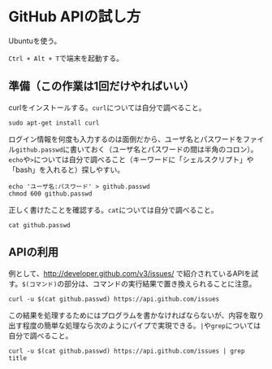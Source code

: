 # GitHub APIの試し方

Ubuntuを使う。

`Ctrl + Alt + T`で端末を起動する。

## 準備（この作業は1回だけやればいい）

curlをインストールする。`curl`については自分で調べること。

```
sudo apt-get install curl
```

ログイン情報を何度も入力するのは面倒だから、ユーザ名とパスワードをファイル`github.passwd`に書いておく（ユーザ名とパスワードの間は半角のコロン）。`echo`や`>`については自分で調べること（キーワードに「シェルスクリプト」や「bash」を入れると）探しやすい。

```
echo 'ユーザ名:パスワード' > github.passwd
chmod 600 github.passwd
```

正しく書けたことを確認する。`cat`については自分で調べること。

```
cat github.passwd
```

## APIの利用

例として、http://developer.github.com/v3/issues/ で紹介されているAPIを試す。`$(コマンド)`の部分は、コマンドの実行結果で置き換えられることに注意。

```
curl -u $(cat github.passwd) https://api.github.com/issues
```

この結果を処理するためにはプログラムを書かなければならないが、内容を取り出す程度の簡単な処理なら次のようにパイプで実現できる。`|`や`grep`については自分で調べること。

```
curl -u $(cat github.passwd) https://api.github.com/issues | grep title
```

